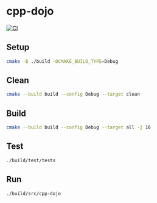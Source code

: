 # cpp-dojo

[![CI](https://github.com/horothesun/cpp-dojo/actions/workflows/ci-linux.yml/badge.svg)](https://github.com/horothesun/cpp-dojo/actions/workflows/ci-linux.yml)

## Setup

```bash
cmake -B ./build -DCMAKE_BUILD_TYPE=Debug
```

## Clean

```bash
cmake --build build --config Debug --target clean
```

## Build

```bash
cmake --build build --config Debug --target all -j 16
```

## Test

```bash
./build/test/tests
```

## Run

```bash
./build/src/cpp-dojo
```
